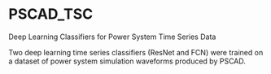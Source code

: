 # PSCAD_TSC
Deep Learning Classifiers for Power System Time Series Data

Two deep learning time series classifiers (ResNet and FCN) were trained
    on a dataset of power system simulation waveforms produced by PSCAD.
